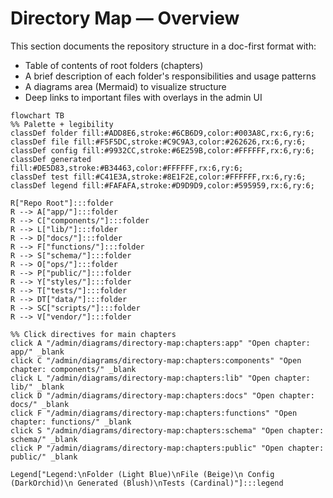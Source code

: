 # Directory Map — Overview

This section documents the repository structure in a doc-first format with:

- Table of contents of root folders (chapters)
- A brief description of each folder's responsibilities and usage patterns
- A diagrams area (Mermaid) to visualize structure
- Deep links to important files with overlays in the admin UI

```mermaid
flowchart TB
%% Palette + legibility
classDef folder fill:#ADD8E6,stroke:#6CB6D9,color:#003A8C,rx:6,ry:6;
classDef file fill:#F5F5DC,stroke:#C9C9A3,color:#262626,rx:6,ry:6;
classDef config fill:#9932CC,stroke:#6E259B,color:#FFFFFF,rx:6,ry:6;
classDef generated fill:#DE5D83,stroke:#B34463,color:#FFFFFF,rx:6,ry:6;
classDef test fill:#C41E3A,stroke:#8E1F2E,color:#FFFFFF,rx:6,ry:6;
classDef legend fill:#FAFAFA,stroke:#D9D9D9,color:#595959,rx:6,ry:6;

R["Repo Root"]:::folder
R --> A["app/"]:::folder
R --> C["components/"]:::folder
R --> L["lib/"]:::folder
R --> D["docs/"]:::folder
R --> F["functions/"]:::folder
R --> S["schema/"]:::folder
R --> O["ops/"]:::folder
R --> P["public/"]:::folder
R --> Y["styles/"]:::folder
R --> T["tests/"]:::folder
R --> DT["data/"]:::folder
R --> SC["scripts/"]:::folder
R --> V["vendor/"]:::folder

%% Click directives for main chapters
click A "/admin/diagrams/directory-map:chapters:app" "Open chapter: app/" _blank
click C "/admin/diagrams/directory-map:chapters:components" "Open chapter: components/" _blank
click L "/admin/diagrams/directory-map:chapters:lib" "Open chapter: lib/" _blank
click D "/admin/diagrams/directory-map:chapters:docs" "Open chapter: docs/" _blank
click F "/admin/diagrams/directory-map:chapters:functions" "Open chapter: functions/" _blank
click S "/admin/diagrams/directory-map:chapters:schema" "Open chapter: schema/" _blank
click P "/admin/diagrams/directory-map:chapters:public" "Open chapter: public/" _blank

Legend["Legend:\nFolder (Light Blue)\nFile (Beige)\n Config (DarkOrchid)\n Generated (Blush)\nTests (Cardinal)"]:::legend
```
